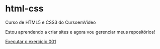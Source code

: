 # html-css
 Curso de HTML5 e CSS3 do CursoemVideo

Estou aprendendo a criar sites e agora vou gerenciar meus repositórios!

<a href="https://alinevaldevino.github.io/html-css/exercicios/ex001/index.html">Executar o exercício 001</a>